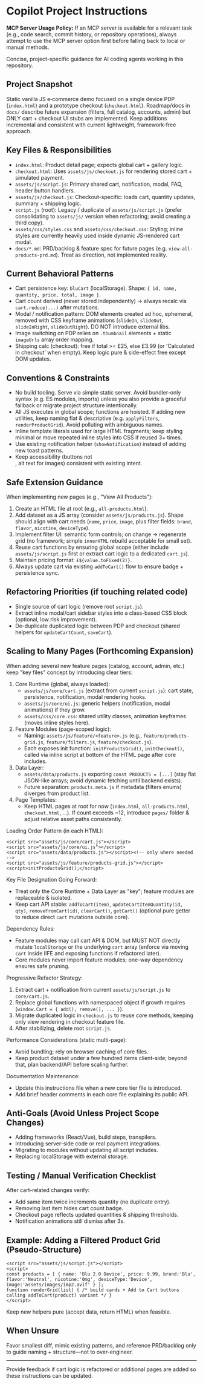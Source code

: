 # Copilot Project Instructions
**MCP Server Usage Policy:**
If an MCP server is available for a relevant task (e.g., code search, commit history, or repository operations), always attempt to use the MCP server option first before falling back to local or manual methods.

Concise, project-specific guidance for AI coding agents working in this repository.

## Project Snapshot
Static vanilla JS e‑commerce demo focused on a single device PDP (`index.html`) and a prototype checkout (`checkout.html`). Roadmap/docs in `docs/` describe future expansion (filters, full catalog, accounts, admin) but ONLY cart + checkout UI stubs are implemented. Keep additions incremental and consistent with current lightweight, framework‑free approach.

## Key Files & Responsibilities
- `index.html`: Product detail page; expects global cart + gallery logic.
- `checkout.html`: Uses `assets/js/checkout.js` for rendering stored cart + simulated payment.
- `assets/js/script.js`: Primary shared cart, notification, modal, FAQ, header button handlers.
- `assets/js/checkout.js`: Checkout-specific: loads cart, quantity updates, summary + shipping logic.
- `script.js` (root): Legacy / duplicate of `assets/js/script.js` (prefer consolidating to `assets/js/` version when refactoring; avoid creating a third copy).
- `assets/css/styles.css` and `assets/css/checkout.css`: Styling; inline styles are currently heavily used inside dynamic JS-rendered cart modal.
- `docs/*.md`: PRD/backlog & feature spec for future pages (e.g. `view-all-products-prd.md`). Treat as direction, not implemented reality.

## Current Behavioral Patterns
- Cart persistence key: `bluCart` (localStorage). Shape: `{ id, name, quantity, price, total, image }`.
- Cart count derived (never stored independently) -> always recalc via `cart.reduce(...)` after mutations.
- Modal / notification pattern: DOM elements created ad hoc, ephemeral, removed with CSS keyframe animations (`slideIn`, `slideOut`, `slideInRight`, `slideOutRight`). DO NOT introduce external libs.
- Image switching on PDP relies on `.thumbnail` elements + static `imageUrls` array order mapping.
- Shipping calc (checkout): free if total >= £25, else £3.99 (or 'Calculated in checkout' when empty). Keep logic pure & side-effect free except DOM updates.

## Conventions & Constraints
- No build tooling. Serve via simple static server. Avoid bundler-only syntax (e.g. ES modules, imports) unless you also provide a graceful fallback or migrate project structure intentionally.
- All JS executes in global scope; functions are hoisted. If adding new utilities, keep naming flat & descriptive (e.g. `applyFilters`, `renderProductGrid`). Avoid polluting with ambiguous names.
- Inline template literals used for large HTML fragments; keep styling minimal or move repeated inline styles into CSS if reused 3+ times.
- Use existing notification helper (`showNotification`) instead of adding new toast patterns.
- Keep accessibility (buttons not <div>, alt text for images) consistent with existing intent.

## Safe Extension Guidance
When implementing new pages (e.g., "View All Products"):
1. Create an HTML file at root (e.g., `all-products.html`).
2. Add dataset as a JS array (consider `assets/js/products.js`). Shape should align with cart needs (`name`, `price`, `image`, plus filter fields: `brand`, `flavor`, `nicotine`, `deviceType`).
3. Implement filter UI: semantic form controls; on change -> regenerate grid (no framework; simple `innerHTML` rebuild acceptable for small set).
4. Reuse cart functions by ensuring global scope (either include `assets/js/script.js` first or extract cart logic to a dedicated `cart.js`).
5. Maintain pricing format: `£${value.toFixed(2)}`.
6. Always update cart via existing `addToCart()` flow to ensure badge + persistence sync.

## Refactoring Priorities (if touching related code)
- Single source of cart logic (remove root `script.js`).
- Extract inline modal/cart sidebar styles into a class-based CSS block (optional, low risk improvement).
- De-duplicate duplicated logic between PDP and checkout (shared helpers for `updateCartCount`, `saveCart`).

## Scaling to Many Pages (Forthcoming Expansion)
When adding several new feature pages (catalog, account, admin, etc.) keep "key files" concept by introducing clear tiers:
1. Core Runtime (global, always loaded):
	- `assets/js/core/cart.js` (extract from current `script.js`): cart state, persistence, notification, modal rendering hooks.
	- `assets/js/core/ui.js`: generic helpers (notification, modal animations) if they grow.
	- `assets/css/core.css`: shared utility classes, animation keyframes (moves inline styles here).
2. Feature Modules (page-scoped logic):
	- Naming: `assets/js/feature/<feature>.js` (e.g., `feature/products-grid.js`, `feature/filters.js`, `feature/checkout.js`).
	- Each exposes init function: `initProductsGrid()`, `initCheckout()`, called via inline script at bottom of the HTML page after core includes.
3. Data Layer:
	- `assets/data/products.js` exporting `const PRODUCTS = [...]` (stay flat JSON-like arrays; avoid dynamic fetching until backend exists).
	- Future separation: `products.meta.js` if metadata (filters enums) diverges from product list.
4. Page Templates:
	- Keep HTML pages at root for now (`index.html`, `all-products.html`, `checkout.html`, ...). If count exceeds ~12, introduce `pages/` folder & adjust relative asset paths consistently.

Loading Order Pattern (in each HTML):
```
<script src="assets/js/core/cart.js"></script>
<script src="assets/js/core/ui.js"></script>
<script src="assets/data/products.js"></script><!-- only where needed -->
<script src="assets/js/feature/products-grid.js"></script>
<script>initProductsGrid();</script>
```

Key File Designation Going Forward:
- Treat only the Core Runtime + Data Layer as "key"; feature modules are replaceable & isolated.
- Keep cart API stable: `addToCart(item)`, `updateCartItemQuantity(id, qty)`, `removeFromCart(id)`, `clearCart()`, `getCart()` (optional pure getter to reduce direct `cart` mutations outside core).

Dependency Rules:
- Feature modules may call cart API & DOM, but MUST NOT directly mutate `localStorage` or the underlying `cart` array (enforce via moving `cart` inside IIFE and exposing functions if refactored later).
- Core modules never import feature modules; one-way dependency ensures safe pruning.

Progressive Refactor Strategy:
1. Extract cart + notification from current `assets/js/script.js` to `core/cart.js`.
2. Replace global functions with namespaced object if growth requires (`window.Cart = { add(), remove(), ... }`).
3. Migrate duplicated logic in `checkout.js` to reuse core methods, keeping only view rendering in checkout feature file.
4. After stabilizing, delete root `script.js`.

Performance Considerations (static multi-page):
- Avoid bundling; rely on browser caching of core files.
- Keep product dataset under a few hundred items client-side; beyond that, plan backend/API before scaling further.

Documentation Maintenance:
- Update this instructions file when a new core tier file is introduced.
- Add brief header comments in each core file explaining its public API.

## Anti-Goals (Avoid Unless Project Scope Changes)
- Adding frameworks (React/Vue), build steps, transpilers.
- Introducing server-side code or real payment integrations.
- Migrating to modules without updating all script includes.
- Replacing localStorage with external storage.

## Testing / Manual Verification Checklist
After cart-related changes verify:
- Add same item twice increments quantity (no duplicate entry).
- Removing last item hides cart count badge.
- Checkout page reflects updated quantities & shipping thresholds.
- Notification animations still dismiss after 3s.

## Example: Adding a Filtered Product Grid (Pseudo-Structure)
```
<script src="assets/js/script.js"></script>
<script>
const products = [ { name: 'Blu 2.0 Device', price: 9.99, brand:'Blu', flavor:'Neutral', nicotine:'0mg', deviceType:'Device', image:'assets/images/imp2.avif' } ];
function renderGrid(list) { /* build cards + Add to Cart buttons calling addToCart(product) variant */ }
</script>
```
Keep new helpers pure (accept data, return HTML) when feasible.

## When Unsure
Favor smallest diff, mimic existing patterns, and reference PRD/backlog only to guide naming + structure—not to over-engineer.

---
Provide feedback if cart logic is refactored or additional pages are added so these instructions can be updated.
